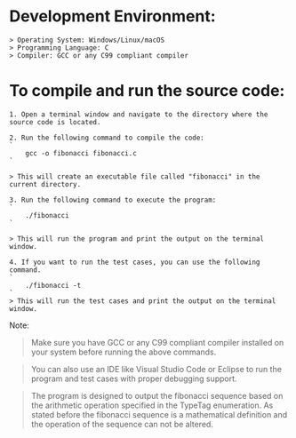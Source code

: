 # Development Environment:

    > Operating System: Windows/Linux/macOS
    > Programming Language: C
    > Compiler: GCC or any C99 compliant compiler

# To compile and run the source code:

    1. Open a terminal window and navigate to the directory where the source code is located.

    2. Run the following command to compile the code:
    `
        gcc -o fibonacci fibonacci.c
    `

    > This will create an executable file called "fibonacci" in the current directory.

    3. Run the following command to execute the program:
    `
        ./fibonacci
    `

    > This will run the program and print the output on the terminal window.

    4. If you want to run the test cases, you can use the following command.
    `
        ./fibonacci -t
    `
    > This will run the test cases and print the output on the terminal window.

Note:

> Make sure you have GCC or any C99 compliant compiler installed on your system before running the above commands.

> You can also use an IDE like Visual Studio Code or Eclipse to run the program and test cases with proper debugging support.

> The program is designed to output the fibonacci sequence based on the arithmetic operation specified in the TypeTag enumeration. As stated before the fibonacci sequence is a mathematical definition and the operation of the sequence can not be altered.